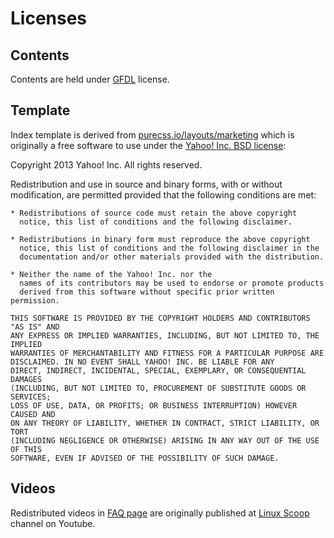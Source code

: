 Licenses
========

## Contents
Contents are held under [GFDL](https://www.gnu.org/licenses/fdl.html) license.

## Template
Index template is derived from [purecss.io/layouts/marketing](http://purecss.io/layouts/marketing/) which is originally a free software to use under the [Yahoo! Inc. BSD license](https://github.com/yahoo/pure-site/blob/master/LICENSE.md):

Copyright 2013 Yahoo! Inc. All rights reserved.

Redistribution and use in source and binary forms, with or without
modification, are permitted provided that the following conditions are met:

    * Redistributions of source code must retain the above copyright
      notice, this list of conditions and the following disclaimer.

    * Redistributions in binary form must reproduce the above copyright
      notice, this list of conditions and the following disclaimer in the
      documentation and/or other materials provided with the distribution.

    * Neither the name of the Yahoo! Inc. nor the
      names of its contributors may be used to endorse or promote products
      derived from this software without specific prior written permission.

    THIS SOFTWARE IS PROVIDED BY THE COPYRIGHT HOLDERS AND CONTRIBUTORS "AS IS" AND
    ANY EXPRESS OR IMPLIED WARRANTIES, INCLUDING, BUT NOT LIMITED TO, THE IMPLIED
    WARRANTIES OF MERCHANTABILITY AND FITNESS FOR A PARTICULAR PURPOSE ARE
    DISCLAIMED. IN NO EVENT SHALL YAHOO! INC. BE LIABLE FOR ANY
    DIRECT, INDIRECT, INCIDENTAL, SPECIAL, EXEMPLARY, OR CONSEQUENTIAL DAMAGES
    (INCLUDING, BUT NOT LIMITED TO, PROCUREMENT OF SUBSTITUTE GOODS OR SERVICES;
    LOSS OF USE, DATA, OR PROFITS; OR BUSINESS INTERRUPTION) HOWEVER CAUSED AND
    ON ANY THEORY OF LIABILITY, WHETHER IN CONTRACT, STRICT LIABILITY, OR TORT
    (INCLUDING NEGLIGENCE OR OTHERWISE) ARISING IN ANY WAY OUT OF THE USE OF THIS
    SOFTWARE, EVEN IF ADVISED OF THE POSSIBILITY OF SUCH DAMAGE.


## Videos
Redistributed videos in [FAQ page](http://klug.ir/faq.html) are originally published at [Linux Scoop](http://www.youtube.com/feeds/videos.xml?channel_id=UCNnUnr4gwyNmzx_Bbzvt29g) channel on Youtube.
